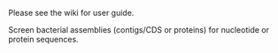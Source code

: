 Please see the wiki for user guide.

Screen bacterial assemblies (contigs/CDS or proteins) for nucleotide or protein sequences.
